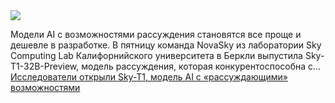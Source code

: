 <!--2025-01-12 13:15:42-->
<div class="yb">
  <div class="rss smaller1 habr"><img src="https://habrastorage.org/getpro/habr/upload_files/2d5/21c/d2d/2d521cd2d33849d46570964e13dd619e.jpg" /><p>Модели AI с возможностями рассуждения становятся все проще и дешевле в разработке. В пятницу команда NovaSky из лаборатории Sky Computing Lab Калифорнийского университета в Беркли выпустила Sky-T1-32B-Preview, модель рассуждения, которая конкурентоспособна с... <br><a class="light" href="https://habr.com/ru/companies/bothub/news/873100/?utm_source=habrahabr&utm_medium=rss&utm_campaign=873100">Исследователи открыли Sky-T1, модель AI с «рассуждающими» возможностями</a></div>
</div>
